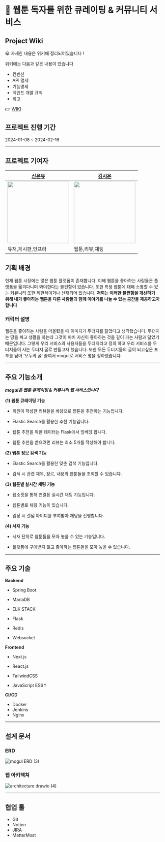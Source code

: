 # 📗 웹툰 독자를 위한 큐레이팅 & 커뮤니티 서비스

## Project Wiki
😀 자세한 내용은 위키에 정리되어있습니다 !

위키에는 다음과 같은 내용이 있습니다

- 컨벤션
- API 명세
- 기능명세
- 백엔드 개발 규칙
- 회고 

👉 [WIKI](https://github.com/SSAFY-Mogul/back-end/wiki)

## 프로젝트 진행 기간

2024-01-08 ~ 2024-02-16

----

## 프로젝트 기여자

|[신온유]([https://github.com/Spring-Trash/lmw](https://github.com/tlsdhsdb))|[김시은]([https://github.com/Spring-Trash/lmw](https://github.com/marie043))|
|---|---|
|<img style="width:200px" src = "https://avatars.githubusercontent.com/tlsdhsdb"/>|<img style="width:200px" src = "https://avatars.githubusercontent.com/marie043"/>|
|유저,게시판,인프라|웹툰,리뷰,채팅|


## 기획 배경

현재 웹툰 시장에는 많은 웹툰 플랫폼이 존재합니다. 이에 웹툰을 좋아하는 사람들은 플랫폼을 옮겨다니며 봐야한다는 불편함이 있습니다. 또한 특정 웹툰에 대해 소통할 수 있는 커뮤니티 또한 제한적이거나 산재되어 있습니다.
**저희는 이러한 불편함을 개선하기 위해 내가 좋아하는 웹툰을 다른 사람들과 함께 이야기를 나눌 수 있는 공간을 제공하고자 합니다**


### 캐릭터 설명

웹툰을 좋아하는 사람을 떠올렸을 때 이미지가 두더지를 닮았다고 생각했습니다. 두더지는 땅을 파고 생활을 하는데 그것이 마치 자신이 좋아하는 것을 깊이 파는 사람과 닮았기 때문입니다. 그렇게 우리 서비스의 사용자들을 두더지라고 정의 하고 우리 서비스를 두더지들이 사는 두더지 굴로 만들고자 했습니다. 또한 모든 두더지들의 굴이 되고싶은 포부를 담아 ‘모두의 굴’ 줄여서 mogul로 서비스 명을 정하였습니다.

----

## 주요 기능소개

***mogul은 웹툰 큐레이팅 & 커뮤니티 웹 서비스입니다***



**(1) 웹툰 큐레이팅 기능**

- 회원이 작성한 리뷰들을 바탕으로 웹툰을 추천하는 기능입니다.

- Elastic Search를 활용한 추천 기능입니다.

- 웹툰 추천을 위한 데이터는 Flask에서 임베딩 합니다.

- 웹툰 추천을 받으려면 리뷰는 최소 5개를 작성해야 합니다.



**(2) 웹툰 정보 검색 기능**

- Elastic Search를 활용한 맞춘 검색 기능입니다.

- 검색 시 관련 제목, 장르, 내용의 웹툰들을 조회할 수 있습니다.



**(3) 웹툰별 실시간 채팅 기능**

- 웹소켓을 통해 연결된 실시간 채팅 기능입니다.

- 웹툰별로 채팅 기능이 있습니다.

- 입장 시 랜덤 아이디를 부여받아 채팅을 진행합니다.



**(4) 서재 기능**

- 서재 단위로 웹툰들을 모아 놓을 수 있는 기능입니다.

- 플랫폼에 구애받지 않고 좋아하는 웹툰들을 모아 놓을 수 있습니다.


---

## 주요 기술

**Backend**

-  Spring Boot

-  MariaDB

-  ELK STACK

-  Flask

-  Redis

-  Websocket



**Frontend**

-  Next.js

-  React.js

-  TailwindCSS

-  JavaScript ES6↑

  

**CI/CD**

- Docker
- Jenkins
- Nginx



---
## 설계 문서


### ERD
![mogul ERD (3)](https://github.com/SSAFY-Mogul/back-end/assets/42714724/68832a67-80c6-49df-afc2-7aed22b29e33)



### 웹 아키텍쳐

![architecture drawio (4)](https://github.com/SSAFY-Mogul/back-end/assets/42714724/3b8ed31a-d488-42b9-96c9-897dbffa93a7)

----

## 협업 툴

- Git
- Notion
- JIRA
- MatterMost





